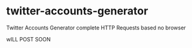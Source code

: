 # twitter-accounts-generator
Twitter Accounts Generator complete HTTP Requests based no browser

wILL POST SOON 
